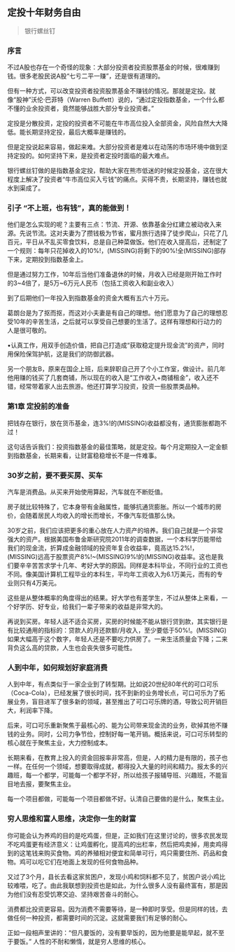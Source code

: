 ## 定投十年财务自由
> 银行螺丝钉

### 序言

不过A股也存在一个奇怪的现象：大部分投资者投资股票基金的时候，很难赚到钱。很多老股民说A股“七亏二平一赚”，还是很有道理的。

但有一种方式，可以改变投资者投资股票基金不赚钱的情况。那就是定投。就像“股神”沃伦·巴菲特（Warren Buffett）说的，“通过定投指数基金，一个什么都不懂的业余投资者，竟然能够战胜大部分专业投资者。”

定投是分散投资，定投的投资者不可能在牛市高位投入全部资金，风险自然大大降低。能长期坚持定投，最后大概率是赚钱的。

但是定投说起来容易，做起来难。大部分投资者是难以在动荡的市场环境中做到坚持定投的。如何坚持下来，是投资者定投时面临的最大难点。

银行螺丝钉做的是指数基金定投，帮助大家在熊市低迷的时候定投基金，这在很大程度上解决了投资者“牛市高位买入亏钱”的痛点。买得不贵，长期坚持，赚钱也就水到渠成了。

### 引子 “不上班，也有钱”，真的能做到！

他们是怎么实现的呢？主要有三点：节流、开源、依靠基金分红建立被动收入来源。先说节流。这对夫妻为了攒钱极为节省，蜜月旅行选择了徒步爬山，只花了几百元，平日从不乱买零食饮料，总是自己种菜做饭。他们在收入提高后，还制定了一个规则：每年只花掉收入的10%!，(MISSING)将剩下的90%!全(MISSING)部存下来，定期投到指数基金上。

但是通过努力工作，10年后当他们准备退休的时候，月收入已经是刚开始工作时的3~4倍了，是5万~6万元人民币（包括工资收入和副业收入）

到了后期他们一年投入到指数基金的资金大概有五六十万元。

葛朗台是为了抠而抠，而这对小夫妻是有自己的理想。他们愿意为了自己的理想忍受10年的辛苦生活，之后就可以享受自己想要的生活了。这样有理想和行动力的人是很可敬的。

•认真工作，用双手创造价值，把自己打造成“获取稳定提升现金流”的资产，同时用保险保驾护航，这是我们的防御武器。

另一个朋友B，原来在国企上班，后来辞职自己开了个小工作室，做设计。前几年他用赚的钱买了几套商铺，所以现在的收入是“工作收入+商铺租金”，收入还不错，经常带着家人出去旅游。他还打算学习投资，投资一些股票类品种。

### 第1章 定投前的准备

把钱存在银行，放在货币基金，连3%!的(MISSING)收益都没有，通货膨胀都跑不过！

这句话告诉我们：投资指数基金的最佳策略，就是定投。每个月定期投入一定金额到指数基金，长期来看，让财富稳稳增长不是一件难事。

### 30岁之前，要不要买房、买车

汽车是消费品。从买来开始使用算起，汽车就在不断贬值。

房子就比较特殊了，它本身带有金融属性，能够抗通货膨胀。所以一个城市的房价，会随着居民人均收入的增长而增长，不像汽车贬值那么快。

30岁之前，我们应该把更多的重心放在人力资产的培养。我们自己就是一个非常强大的资产。根据美国布鲁金斯研究院2011年的调查数据，一个本科学历能带给我们的现金流，折算成金融领域的投资年复合收益率，竟高达15.2%!，(MISSING)远高于股票资产8%!~(MISSING)9%!的(MISSING)收益率。这也是我们要辛辛苦苦求学十几年、考好大学的原因。同样是本科毕业，不同行业的工资也不同。像美国计算机工程毕业的本科生，平均年工资收入为6.1万美元，而有的专业则只有4万美元。

这些是从整体概率的角度得出的结果。好大学也有差学生，不过从整体上来看，一个好学历、好专业，给我们一辈子带来的收益是非常大的。

再说到买房。年轻人适不适合买房，买房的时候能不能从银行贷到款，其实银行是有比较通用的指标的：贷款人的月还款额/月收入，至少要低于50%!。(MISSING)如果大幅高于这个数字，年轻人还是不要吃力供房了。一来生活质量会下降；二来背负这么高的贷款，人生也会丧失很多可能性。

### 人到中年，如何规划好家庭消费

人到中年，有点类似于一家企业到了转型期。比如说20世纪80年代的可口可乐（Coca-Cola），已经发展了很长时间，找不到新的业务增长点，可口可乐为了拓展业务，盲目进军了很多新的领域，甚至推出了可口可乐牌的酒，导致公司开销巨大，利润率下降。

后来，可口可乐重新聚焦于最核心的、能为公司带来现金流的业务，砍掉其他不赚钱的业务。同时，公司力争节俭，控制好每一笔开销。概括来说，可口可乐转型的核心就在于聚焦主业，大力控制成本。

长期来看，在教育上投入的资金回报率非常高，但是，人的精力是有限的，孩子也一样。在任何一个领域，想要取得成就，都得投入大量的时间和精力。报太多的兴趣班，每一个都学，可能每一个都学不好，所以给孩子报辅导班、兴趣班，不能盲目地去报，要聚焦主业。

每一个项目都做，可能每一个项目都做不好。认清自己要做的是什么，聚焦主业。

### 穷人思维和富人思维，决定你一生的财富

你可能会认为养鸡的目的是吃鸡蛋，但是，正如我们在这里讨论的，很多农民发现不吃鸡蛋更有经济意义：让鸡蛋孵化，提高鸡的出栏率，然后把鸡卖掉，用卖鸡得到的这笔钱来购买食物。鸡的养殖相对便宜和简单可行，鸡只需要住所、药品和食物。鸡可以吃它们在地面上发现的任何食物品种。

又过了3个月，县长去看这家贫困户，发现小鸡和饲料都不见了，贫困户说小鸡比较难喂，吃了。由此我联想到投资也是如此，为什么很多人没有最终富有，那是因为他们没有忍受饥寒交迫、坚持艰苦奋斗的耐心。

消费都比投资更容易。因为消费不需要等待，是一种即时享受。但是同样的钱，去做任何一种投资，都需要时间的沉淀。这就需要我们有足够的耐心。

正如一段相声里讲的：“但凡要饭的，没有要早饭的，因为他要是能早起，就不至于要饭。”
人性的不耐和懒惰，就是穷人思维的核心。